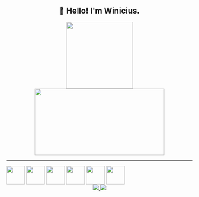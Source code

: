 <h2 align="center">👋 Hello! I'm Winicius.</h2>
<p align="center">
</p>

<div align="center">
  <a href="https://github.com/winiciusallan">
  <img height="180em" src="https://github-readme-stats.vercel.app/api?username=winiciusallan&show_icons=true&theme=tokyonight&include_all_commits=true&count_private=true"/>
  <img height="180em" width="350em" src="https://github-readme-stats.vercel.app/api/top-langs/?username=winiciusallan&layout=compact&langs_count=7&theme=tokyonight"/>
</div>
 
 * * *
 <div align="center" style="display: inline-block">
   <img align="center" height="50" width="50" src="https://cdn.jsdelivr.net/gh/devicons/devicon/icons/java/java-original.svg" />
   <img align="center" height="50" width="50" src="https://cdn.jsdelivr.net/gh/devicons/devicon/icons/python/python-original.svg" />
   <img align="center" height="50" width="50" src="https://cdn.jsdelivr.net/gh/devicons/devicon/icons/linux/linux-original.svg" />
   <img align="center" height="50" width="50" src="https://cdn.jsdelivr.net/gh/devicons/devicon/icons/javascript/javascript-original.svg" />
   <img align="center" height="50" width="50" src="https://cdn.jsdelivr.net/gh/devicons/devicon/icons/nodejs/nodejs-original-wordmark.svg" />
   <img align="center" height="50" width="50" src="https://cdn.jsdelivr.net/gh/devicons/devicon/icons/mongodb/mongodb-original.svg" />
  </div>
 <br>
 <div align="center">
  <a href="https://www.linkedin.com/in/winiciusbezerra/"> <img src="https://img.shields.io/badge/LinkedIn-0077B5?style=for-the-badge&logo=linkedin&logoColor=white"</a>
  <a href="https://www.instagram.com/wini_allan"> <img src="https://img.shields.io/badge/Instagram-E4405F?style=for-the-badge&logo=instagram&logoColor=white"</a>
</div>
   
